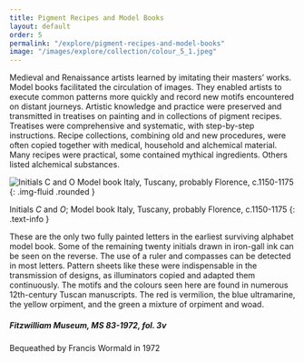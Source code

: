 ```yaml
---
title: Pigment Recipes and Model Books
layout: default
order: 5
permalink: "/explore/pigment-recipes-and-model-books"
image: "/images/explore/collection/colour_5_1.jpeg"
---
```

Medieval and Renaissance artists learned by imitating their masters’ works. Model books facilitated the circulation of images. They enabled artists to execute common patterns more quickly and record new motifs encountered on distant journeys. Artistic knowledge and practice were preserved and transmitted in treatises on painting and in collections of pigment recipes. Treatises were comprehensive and systematic, with step-by-step instructions. Recipe collections, combining old and new procedures, were often copied together with medical, household and alchemical material. Many recipes were practical, some contained mythical ingredients. Others listed alchemical substances.

![Initials C and O Model book Italy, Tuscany, probably Florence, c.1150-1175]({{site.baseurl}}/images/explore/colour_5_1.jpeg){: .img-fluid .rounded }

Initials _C_ and _O_; Model book   Italy, Tuscany, probably Florence, c.1150-1175
{: .text-info }

These are the only two fully painted letters in the earliest surviving alphabet model book. Some of the remaining twenty initials drawn in iron-gall ink can be seen on the reverse. The use of a ruler and compasses can be detected in most letters. Pattern sheets like these were indispensable in the transmission of designs, as illuminators copied and adapted them continuously. The motifs and the colours seen here are found in numerous 12th-century Tuscan manuscripts. The red is vermilion, the blue ultramarine, the yellow orpiment, and the green a mixture of orpiment and woad.

##### Fitzwilliam Museum, MS 83-1972, fol. 3v  
Bequeathed by Francis Wormald in 1972

